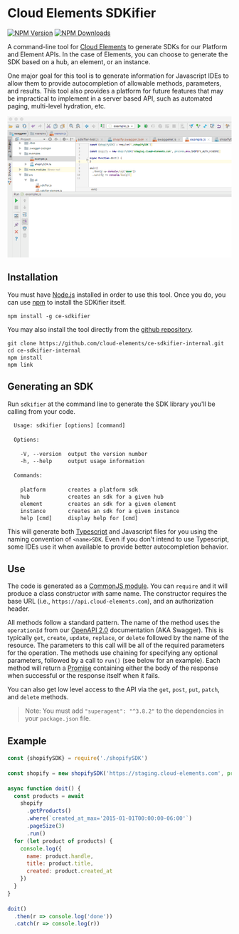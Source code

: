 # Cloud Elements SDKifier

[![NPM Version](http://img.shields.io/npm/v/ce-sdkifier.svg)]()
[![NPM Downloads](https://img.shields.io/npm/dt/ce-sdkifier.svg)]()

  A command-line tool for [Cloud Elements](https://cloud-elements.com) to generate SDKs 
  for our Platform and Element APIs.  In the case of Elements, you can choose to generate
  the SDK based on a hub, an element, or an instance.
  
  One major goal for this tool is to generate information for Javascript IDEs to allow them
  to provide autocompletion of allowable methods, parameters, and results.  This tool also provides a 
  platform for future features
  that may be impractical to implement in a server based API, such as automated paging,
  multi-level hydration, etc.
  
  ![autocompletion](readme.gif)


## Installation

You must have [Node.js](https://nodejs.org) installed in order to use this tool.  Once you do, you can use [npm](https://www.npmjs.com/) to install the SDKifier itself.

    npm install -g ce-sdkifier

You may also install the tool directly from the [github repository](https://github.com/cloud-elements/ce-sdkifier-internal).
```
git clone https://github.com/cloud-elements/ce-sdkifier-internal.git
cd ce-sdkifier-internal
npm install
npm link
```

## Generating an SDK

Run `sdkifier` at the command line to generate the SDK library you'll be calling from your code.
```
  Usage: sdkifier [options] [command]

  Options:

    -V, --version  output the version number
    -h, --help     output usage information

  Commands:

    platform       creates a platform sdk
    hub            creates an sdk for a given hub
    element        creates an sdk for a given element
    instance       creates an sdk for a given instance
    help [cmd]     display help for [cmd]
```

This will generate both [Typescript](https://www.typescriptlang.org/) and Javascript files for you using the naming convention
of `<name>SDK`.  Even if you don't intend to use Typescript, some IDEs use it when available
to provide better autocompletion behavior.

## Use

The code is generated as a [CommonJS module](https://nodejs.org/docs/latest/api/modules.html).
You can `require` and it will produce a class constructor with same name.
The constructor requires the base URL (i.e., `https://api.cloud-elements.com`), and an authorization header.

All methods follow a standard pattern.  The name of the method uses the `operationId` from our
[OpenAPI 2.0](https://github.com/OAI/OpenAPI-Specification/blob/master/versions/2.0.md) 
documentation (AKA Swagger).  This is typically `get`, `create`, `update`, `replace`, or `delete` followed
by the name of the resource.  The parameters to this call will be all of the required parameters for the operation.  The methods use chaining for specifying any optional parameters, followed by a call to `run()`
(see below for an example).  Each method will return a [Promise](https://developer.mozilla.org/en-US/docs/Web/JavaScript/Guide/Using_promises) containing either the body of the
response when successful or the response itself when it fails.


You can also get low level access to the API via the `get`, `post`, `put`, `patch`, and `delete`
methods.

> Note: You must add `"superagent": "^3.8.2"` to the dependencies in your `package.json` file.

## Example

```js
const {shopifySDK} = require('./shopifySDK')

const shopify = new shopifySDK('https://staging.cloud-elements.com', process.env.SHOPIFY_AUTH_HEADER)

async function doit() {
  const products = await
    shopify
      .getProducts()
      .where(`created_at_max='2015-01-01T00:00:00-06:00'`)
      .pageSize(3)
      .run()
  for (let product of products) {
    console.log({
      name: product.handle,
      title: product.title,
      created: product.created_at
    })
  }
}

doit()
  .then(r => console.log('done'))
  .catch(r => console.log(r))
```
